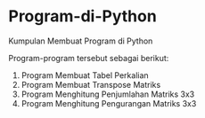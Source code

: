 # Program-di-Python
Kumpulan Membuat Program di Python

Program-program tersebut sebagai berikut:
1. Program Membuat Tabel Perkalian 
2. Program Membuat Transpose Matriks
3. Program Menghitung Penjumlahan Matriks 3x3
4. Program Menghitung Pengurangan Matriks 3x3
